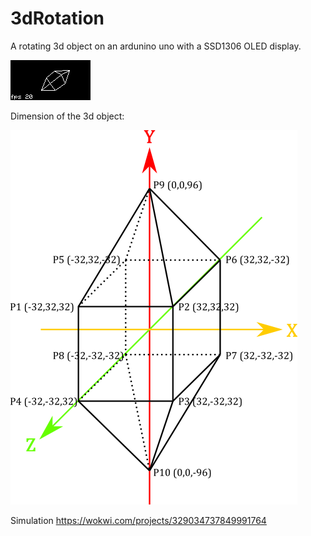 # 3dRotation
A rotating 3d object on an ardunino uno with a SSD1306 OLED display.

![alt text](https://github.com/codingABI/3dRotation/blob/main/3dRotation.png) 

Dimension of the 3d object:

![alt text](https://github.com/codingABI/3dRotation/blob/main/object.png) 

Simulation https://wokwi.com/projects/329034737849991764
